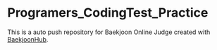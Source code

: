 # Programers_CodingTest_Practice
This is a auto push repository for Baekjoon Online Judge created with [BaekjoonHub](https://github.com/BaekjoonHub/BaekjoonHub).
